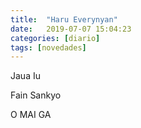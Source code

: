 ```yaml
---
title:  "Haru Everynyan"
date:   2019-07-07 15:04:23
categories: [diario]
tags: [novedades]
---
```


Jaua Iu

Fain Sankyo

O MAI GA
